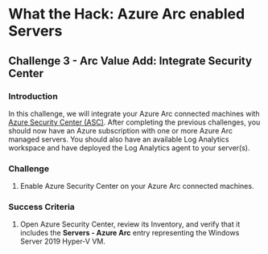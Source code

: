 # What the Hack: Azure Arc enabled Servers 

## Challenge 3 - Arc Value Add: Integrate Security Center


### Introduction

In this challenge, we will integrate your Azure Arc connected machines with [Azure Security Center (ASC)](https://docs.microsoft.com/en-us/azure/security-center/). After completing the previous challenges, you should now have an Azure subscription with one or more Azure Arc managed servers. You should also have an available Log Analytics workspace and have deployed the Log Analytics agent to your server(s). 

### Challenge

1. Enable Azure Security Center on your Azure Arc connected machines.

### Success Criteria

1. Open Azure Security Center, review its Inventory, and verify that it includes the **Servers - Azure Arc** entry representing the Windows Server 2019 Hyper-V VM.

